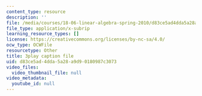 ```yaml
---
content_type: resource
description: ''
file: /media/courses/18-06-linear-algebra-spring-2010/d83ce5ad4dda5a28a9d90180987c3073_l88D4r74gtM.vtt
file_type: application/x-subrip
learning_resource_types: []
license: https://creativecommons.org/licenses/by-nc-sa/4.0/
ocw_type: OCWFile
resourcetype: Other
title: 3play caption file
uid: d83ce5ad-4dda-5a28-a9d9-0180987c3073
video_files:
  video_thumbnail_file: null
video_metadata:
  youtube_id: null
---
```

